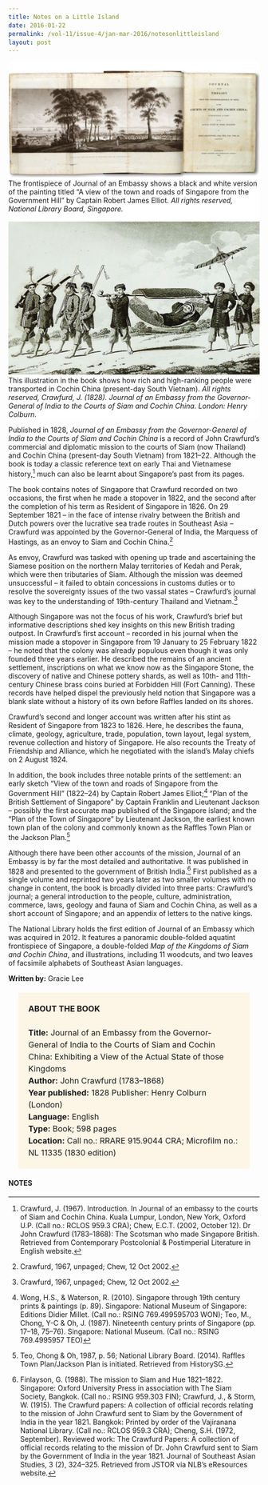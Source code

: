 ```yaml
---
title: Notes on a Little Island
date: 2016-01-22
permalink: /vol-11/issue-4/jan-mar-2016/notesonlittleisland
layout: post
---
```

<div style="background-color: white;"><br><img src="/images/vol-11-issue-4/notes-on-little-island/01_littleisland.jpg">The frontispiece of Journal of an Embassy shows a black and white version of the painting titled “A view of the town and roads of Singapore from the Government Hill” by Captain Robert James Elliot. <i>All rights reserved, National Library Board, Singapore.</i></div>

<div style="background-color: white;"><br><img src="/images/vol-11-issue-4/notes-on-little-island/02_littleisland.jpg">This illustration in the book shows how rich and high-ranking people were transported in Cochin China (present-day South Vietnam). <i>All rights reserved, Crawfurd, J. (1828). Journal of an Embassy from the Governor-General of India to the Courts of Siam and Cochin China. London: Henry Colburn.</i></div>

Published in 1828, *Journal of an Embassy from the Governor-General of India to the Courts of Siam and Cochin China* is a record of John Crawfurd’s commercial and diplomatic mission to the courts of Siam (now Thailand) and Cochin China (present-day South Vietnam) from 1821–22. Although the book is today a classic reference text on early Thai and Vietnamese history,[^1] much can also be learnt about Singapore’s past from its pages.

The book contains notes of Singapore that Crawfurd recorded on two occasions, the first when he made a stopover in 1822, and the second after the completion of his term as Resident of Singapore in 1826. On 29 September 1821 – in the face of intense rivalry between the British and Dutch powers over the lucrative sea trade routes in Southeast Asia – Crawfurd was appointed by the Governor-General of India, the Marquess of Hastings, as an envoy to Siam and Cochin China.[^2]

As envoy, Crawfurd was tasked with opening up trade and ascertaining the Siamese position on the northern Malay territories of Kedah and Perak, which were then tributaries of Siam. Although the mission was deemed unsuccessful – it failed to obtain concessions in customs duties or to resolve the sovereignty issues of the two vassal states – Crawfurd’s journal was key to the understanding of 19th-century Thailand and Vietnam.[^3]

Although Singapore was not the focus of his work, Crawfurd’s brief but informative descriptions shed key insights on this new British trading outpost. In Crawfurd’s first account – recorded in his journal when the mission made a stopover in Singapore from 19 January to 25 February 1822 – he noted that the colony was already populous even though it was only founded three years earlier. He described the remains of an ancient settlement, inscriptions on what we know now as the Singapore Stone, the discovery of native and Chinese pottery shards, as well as 10th- and 11th-century Chinese brass coins buried at Forbidden Hill (Fort Canning). These records have helped dispel the previously held notion that Singapore was a blank slate without a history of its own before Raffles landed on its shores.

Crawfurd’s second and longer account was written after his stint as Resident of Singapore from 1823 to 1826. Here, he describes the fauna, climate, geology, agriculture, trade, population, town layout, legal system, revenue collection and history of Singapore. He also recounts the Treaty of Friendship and Alliance, which he negotiated with the island’s Malay chiefs on 2 August 1824.

In addition, the book includes three notable prints of the settlement: an early sketch “View of the town and roads of Singapore from the Government Hill” (1822–24) by Captain Robert James Elliot;[^4] “Plan of the British Settlement of Singapore” by Captain Franklin and Lieutenant Jackson – possibly the first accurate map published of the Singapore island; and the “Plan of the Town of Singapore” by Lieutenant Jackson, the earliest known town plan of the colony and commonly known as the Raffles Town Plan or the Jackson Plan.[^5]

Although there have been other accounts of the mission, Journal of an Embassy is by far the most detailed and authoritative. It was published in 1828 and presented to the government of British India.[^6] First published as a single volume and reprinted two years later as two smaller volumes with no change in content, the book is broadly divided into three parts: Crawfurd’s journal; a general introduction to the people, culture, administration, commerce, laws, geology and fauna of Siam and Cochin China, as well as a short account of Singapore; and an appendix of letters to the native kings.

The National Library holds the first edition of Journal of an Embassy which was acquired in 2012. It features a panoramic double-folded aquatint frontispiece of Singapore, a double-folded *Map of the Kingdoms of Siam and Cochin China*, and illustrations, including 11 woodcuts, and two leaves of facsimile alphabets of Southeast Asian languages.

**Written by:**  Gracie Lee

<span style="background-colour: #fdf5e6; padding: 20px; margin: 20px; background:#fdf5e6; display:block; font-size:1rem; line-height:1.5rem;"><b>ABOUT THE BOOK</b>
<br><br>
<b>Title:</b> Journal of an Embassy from the Governor-General of India to the Courts of Siam and Cochin China: Exhibiting a View of the Actual State of those Kingdoms
<br>
<b>Author:</b> John Crawfurd (1783–1868)
<br>
<b>Year published:</b> 1828 Publisher: Henry Colburn (London)
<br>
<b>Language:</b> English
<br>
<b>Type:</b> Book; 598 pages
<br>
<b>Location:</b> Call no.: RRARE 915.9044 CRA; Microfilm no.: NL 11335 (1830 edition)</span>

#### **NOTES**

[^1]:Crawfurd, J. (1967). Introduction. In Journal of an embassy to the courts of Siam and Cochin China. Kuala Lumpur, London, New York, Oxford U.P. (Call no.: RCLOS 959.3 CRA); Chew, E.C.T. (2002, October 12). Dr John Crawfurd (1783–1868): The Scotsman who made Singapore British. Retrieved from Contemporary Postcolonial & Postimperial Literature in English website.

[^2]:Crawfurd, 1967, unpaged; Chew, 12 Oct 2002.

[^3]:Crawfurd, 1967, unpaged; Chew, 12 Oct 2002.

[^4]:Wong, H.S., & Waterson, R. (2010). Singapore through 19th century prints & paintings (p. 89). Singapore: National Museum of Singapore: Editions Didier Millet. (Call no.: RSING 769.499595703 WON); Teo, M., Chong, Y-C & Oh, J. (1987). Nineteenth century prints of Singapore (pp. 17–18, 75–76). Singapore: National Museum. (Call no.: RSING 769.4995957 TEO)

[^5]:Teo, Chong & Oh, 1987, p. 56; National Library Board. (2014). Raffles Town Plan/Jackson Plan is initiated. Retrieved from HistorySG.

[^6]:Finlayson, G. (1988). The mission to Siam and Hue 1821–1822. Singapore: Oxford University Press in association with The Siam Society, Bangkok. (Call no.: RSING 959.303 FIN); Crawfurd, J., & Storm, W. (1915). The Crawfurd papers: A collection of official records relating to the mission of John Crawfurd sent to Siam by the Government of India in the year 1821. Bangkok: Printed by order of the Vajiranana National Library. (Call no.: RCLOS 959.3 CRA); Cheng, S.H. (1972, September). Reviewed work: The Crawfurd Papers: A collection of official records relating to the mission of Dr. John Crawfurd sent to Siam by the Government of India in the year 1821. Journal of Southeast Asian Studies, 3 (2), 324–325. Retrieved from JSTOR via NLB’s eResources website.